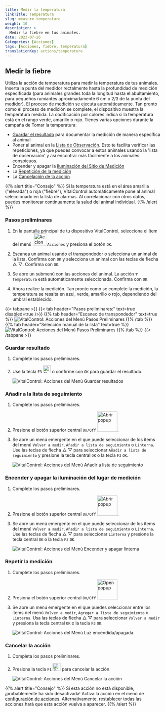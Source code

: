 ```yaml
---
title: Medir la temperatura
linkTitle: Temperatura
slug: measure-temperature
weight: 10
description: >
  Medir la fiebre en tus animales.
date: 2023-07-26
Categories: [Acciones]
tags: [Acciones, fiebre, temperatura]
translationKey: actions/temperature
---
```


## Medir la fiebre

Utiliza la acción de temperatura para medir la temperatura de tus animales. Inserta la punta del medidor rectalmente hasta la profundidad de medición especificada (para animales grandes toda la longitud hasta el abultamiento, para pequeños rumiantes aproximadamente 6 cm o 2/3 de la punta del medidor). El proceso de medición se ejecuta automáticamente. Tan pronto como el proceso de medición se complete, el dispositivo muestra la temperatura medida. La codificación por colores indica si la temperatura está en el rango verde, amarillo o rojo. Tienes varias opciones durante la campaña de Tomar la temperatura:

- [Guardar el resultado](#guardar-resultado) para documentar la medición de manera específica al animal
- Poner al animal en la [Lista de Observación](#añadir-a-la-lista-de-seguimiento). Esto te facilita verificar las repeticiones, ya que puedes convocar a estos animales usando la 'lista de observación' y así encontrar más fácilmente a los animales conspicuos.
- Encender y apagar la [Iluminación del Sitio de Medición](#encender-y-apagar-la-iluminación-del-lugar-de-medición)
- La [Repetición de la medición](#repetir-la-medición)
- La [Cancelación de la acción](#cancelar-la-acción)

{{% alert title="Consejo" %}}
Si la temperatura está en el área amarilla ("elevada") o roja ("fiebre"), VitalControl automáticamente pone al animal seleccionado en la lista de alarmas. Al correlacionar con otros datos, puedes monitorear continuamente la salud del animal individual.
{{% /alert %}}

### Pasos preliminares

1. En la pantalla principal de tu dispositivo VitalControl, selecciona el ítem del menú &nbsp;<img src="/icons/actions.svg" width="40" align="bottom" alt="Acciones" /> `Acciones` y presiona el botón `OK`.

2. Escanea un animal usando el transpondedor o selecciona un animal de la lista. Confirma con `OK` y selecciona un animal con las teclas de flecha △ ▽. Confirma con `OK`.

3. Se abre un submenú con las acciones del animal. La acción <img src="/icons/actions/temperature.svg" width="10" align="bottom" alt="Temperatura" /> `Temperatura` está automáticamente seleccionada. Confirma con `OK`.

4. Ahora realice la medición. Tan pronto como se complete la medición, la temperatura se resalta en azul, verde, amarillo o rojo, dependiendo del umbral establecido.

{{< tabpane >}}
{{< tab header="Pasos preliminares:" text=true disabled=true />}}
{{% tab header="Escaneo de transpondedor" text=true %}}
![VitalControl: Acciones del Menú Pasos Preliminares](../images/firststeps-scan.png "Pasos preliminares")
{{% /tab %}}
{{% tab header="Selección manual de la lista" text=true %}}
![VitalControl: Acciones del Menú Pasos Preliminares](../images/firststeps.png "Pasos preliminares")
{{% /tab %}}
{{< /tabpane >}}

### Guardar resultado

1. Complete los pasos preliminares.

2. Use la tecla `F3` <img src="/icons/footer/save.svg" width="25" align="bottom" alt="Guardar" /> o confirme con `OK` para guardar el resultado.

    ![VitalControl: Acciones del Menú Guardar resultados](../images/saveresults.png "Guardar resultados")

### Añadir a la lista de seguimiento

1. Complete los pasos preliminares.

2. Presione el botón superior central `On/Off` <img src="/icons/footer/repeat_add_to_watch.svg" width="65" align="bottom" alt="Abrir popup" />.

3. Se abre un menú emergente en el que puede seleccionar de los ítems del menú `Volver a medir`, `Añadir a lista de seguimiento` o `Linterna`. Use las teclas de flecha △ ▽ para seleccionar `Añadir a lista de seguimiento` y presione la tecla central `OK` o la tecla `F3` `OK`.

    ![VitalControl: Acciones del Menú Añadir a lista de seguimiento](../images/watchlist.png "Añadir a lista de seguimiento")

### Encender y apagar la iluminación del lugar de medición

1. Complete los pasos preliminares.

2. Presione el botón superior central `On/Off` <img src="/icons/footer/repeat_add_to_watch.svg" width="65" align="bottom" alt="Abrir popup" />.

3. Se abre un menú emergente en el que puede seleccionar de los ítems del menú `Volver a medir`, `Añadir a lista de seguimiento` o `Linterna`. Use las teclas de flecha △ ▽ para seleccionar `Linterna` y presione la tecla central `OK` o la tecla `F3` `OK`.

    ![VitalControl: Acciones del Menú Encender y apagar linterna](../images/light.png "Encender y apagar linterna")

### Repetir la medición

1. Complete los pasos preliminares.

2. Presiona el botón superior central `On/Off` <img src="/icons/footer/repeat_add_to_watch.svg" width="65" align="bottom" alt="Open popup" />.

3. Se abre un menú emergente en el que puedes seleccionar entre los ítems del menú `Volver a medir`, `Agregar a lista de seguimiento` o `Linterna`. Usa las teclas de flecha △ ▽ para seleccionar `Volver a medir` y presiona la tecla central `OK` o la tecla `F3` `OK`.

    ![VitalControl: Acciones del Menú Luz encendida/apagada](../images/repeat.png "Luz encendida/apagada")

### Cancelar la acción

1. Completa los pasos preliminares.

2. Presiona la tecla `F1` <img src="/icons/footer/cancel.svg" width="25" align="bottom" alt="Cancelar" /> para cancelar la acción.

    ![VitalControl: Acciones del Menú Cancelar la acción](../images/saveresults.png "Cancelar la acción")

{{% alert title="Consejo" %}}
Si esta acción no está disponible, ¡probablemente ha sido desactivada! Activa la acción en el menú de [configuración de acciones](/es/docs/actions/settings/). Alternativamente, restablecer todas las acciones hará que esta acción vuelva a aparecer.
{{% /alert %}}
